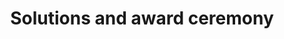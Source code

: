 ---
title: "Solutions and award ceremony"
type: event
day: sunday
start: 15:30
duration: 1h30m
width: 2
location: Aula - Auditorium
people: all
---
